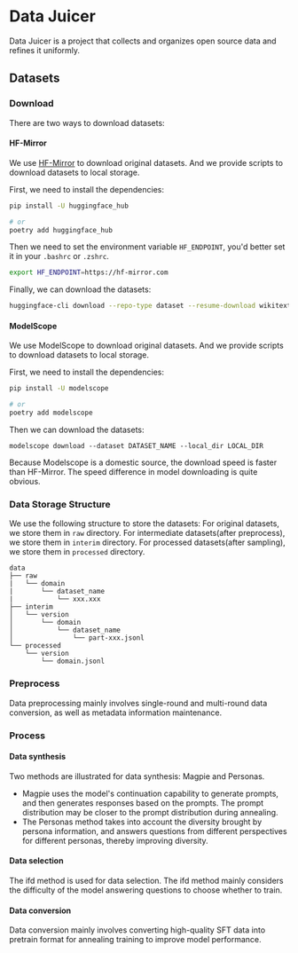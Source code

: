 # Data Juicer

Data Juicer is a project that collects and organizes open source data and refines it uniformly.

## Datasets

### Download

There are two ways to download datasets:

#### HF-Mirror

We use [HF-Mirror](https://hf-mirror.com/) to download original datasets. And we provide scripts to download datasets to local storage.

First, we need to install the dependencies:

```bash
pip install -U huggingface_hub

# or
poetry add huggingface_hub
```

Then we need to set the environment variable `HF_ENDPOINT`, you'd better set it in your `.bashrc` or `.zshrc`.

```bash
export HF_ENDPOINT=https://hf-mirror.com
```

Finally, we can download the datasets:
```bash
huggingface-cli download --repo-type dataset --resume-download wikitext --local-dir wikitext
```

#### ModelScope

We use ModelScope to download original datasets. And we provide scripts to download datasets to local storage.

First, we need to install the dependencies:

```bash
pip install -U modelscope

# or
poetry add modelscope
```

Then we can download the datasets:
```
modelscope download --dataset DATASET_NAME --local_dir LOCAL_DIR
```

Because Modelscope is a domestic source, the download speed is faster than HF-Mirror. The speed difference in model downloading is quite obvious.

### Data Storage Structure

We use the following structure to store the datasets:
For original datasets, we store them in `raw` directory.
For intermediate datasets(after preprocess), we store them in `interim` directory.
For processed datasets(after sampling), we store them in `processed` directory.

```
data
├── raw
|   └── domain
|       └── dataset_name
|           └── xxx.xxx
├── interim
│   └── version
│       └── domain
│           └── dataset_name
│               └── part-xxx.jsonl
└── processed
    └── version
        └── domain.jsonl
```

### Preprocess

Data preprocessing mainly involves single-round and multi-round data conversion, as well as metadata information maintenance.

### Process

#### Data synthesis

Two methods are illustrated for data synthesis: Magpie and Personas.
* Magpie uses the model's continuation capability to generate prompts, and then generates responses based on the prompts. The prompt distribution may be closer to the prompt distribution during annealing.
* The Personas method takes into account the diversity brought by persona information, and answers questions from different perspectives for different personas, thereby improving diversity.

#### Data selection

The ifd method is used for data selection. The ifd method mainly considers the difficulty of the model answering questions to choose whether to train.

#### Data conversion

Data conversion mainly involves converting high-quality SFT data into pretrain format for annealing training to improve model performance.
